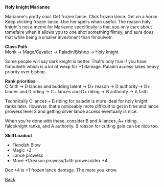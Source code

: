 __Holy knight Marianne__

Marianne's pretty cool. Get frozen lance. Click frozen lance. Get on a horse. Keep clicking frozen lance. Use her spells when useful. The reason holy knight's not a meme
for Marianne specifically is that you only care about tomefaire when it allows you to one shot something flimsy, and aura does that while being a smaller investment than 
fimbulvetr. 

__Class Path__ <br>
Monk -> Mage/Cavalier -> Paladin/Bishop -> Holy knight

Some people will say dark knight is better. That's only true if you have fimbulvetr which is a lot of wexp for +1 damage. Paladin access takes heavy priority over bishop.

__Rank priorities__ <br>
C faith -> D lances and budding talent -> D+ reason -> D authority -> D+ lances and D riding -> C+ lances and C+ riding -> B authority -> A faith

Technically C lances + B riding for paladin is more ideal for holy knight ranks later. However, that's noticeably more difficult to get in time and lance prowess level 3 and getting silver lance access eventually is nice.

When you're done with these, consider B and A lances, A+ riding, falcoknight ranks, and A authority. B reason for cutting gale can be nice too.

__Skill Loadout__
- Fiendish Blow
- Magic +2
- Lance prowess
- Move +1/reason prowess/faith prowess/dex +4

Dex +4 is +1 frozen lance damage. The more you know. 

[Back](https://rocdoc2.github.io/fe3h-discord-builds/Marianne.html)
